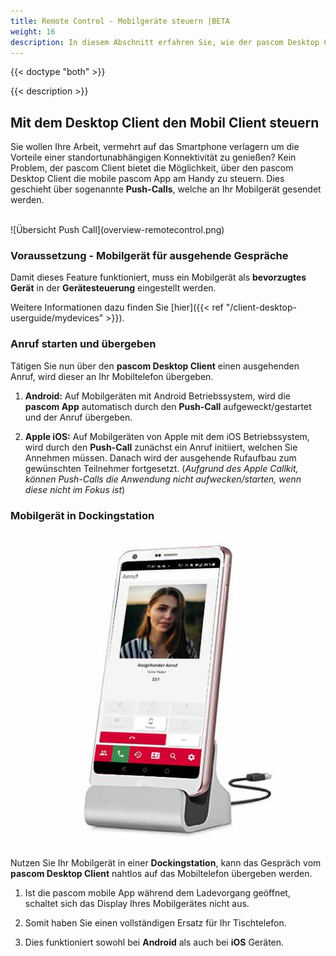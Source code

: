```yaml
---
title: Remote Control - Mobilgeräte steuern |BETA
weight: 16
description: In diesem Abschnitt erfahren Sie, wie der pascom Desktop Client die pascom Mobile App steuern kann.
---
```


{{< doctype "both" >}}
 
{{< description >}}


## Mit dem Desktop Client den Mobil Client steuern

Sie wollen Ihre Arbeit, vermehrt auf das Smartphone verlagern um die Vorteile einer standortunabhängigen Konnektivität zu genießen? Kein Problem, der pascom Client bietet die Möglichkeit, über den pascom Desktop Client die mobile pascom App am Handy zu steuern. Dies geschieht über sogenannte **Push-Calls**, welche an Ihr Mobilgerät gesendet werden.

</br>
![Übersicht Push Call](overview-remotecontrol.png)
</br>

### Voraussetzung - Mobilgerät für ausgehende Gespräche

Damit dieses Feature funktioniert, muss ein Mobilgerät als **bevorzugtes Gerät** in der **Gerätesteuerung** eingestellt werden. 

Weitere Informationen dazu finden Sie [hier]({{< ref "/client-desktop-userguide/mydevices" >}}).

### Anruf starten und übergeben

Tätigen Sie nun über den **pascom Desktop Client** einen ausgehenden Anruf, wird dieser an Ihr Mobiltelefon übergeben.

1. **Android:** Auf Mobilgeräten mit Android Betriebssystem, wird die **pascom App** automatisch durch den **Push-Call** aufgeweckt/gestartet und der Anruf übergeben.

2. **Apple iOS:** Auf Mobilgeräten von Apple mit dem iOS Betriebssystem, wird durch den **Push-Call** zunächst ein Anruf initiiert, welchen Sie Annehmen müssen. Danach wird der ausgehende Rufaufbau zum gewünschten Teilnehmer fortgesetzt. 
(*Aufgrund des Apple Callkit, können Push-Calls die Anwendung nicht aufwecken/starten, wenn diese nicht im Fokus ist*)

### Mobilgerät in Dockingstation

![Dockingstation](dockingstation.jpg?width=60%)
</br>

Nutzen Sie Ihr Mobilgerät in einer **Dockingstation**, kann das Gespräch vom **pascom Desktop Client** nahtlos auf das Mobiltelefon übergeben werden.

1. Ist die pascom mobile App während dem Ladevorgang geöffnet, schaltet sich das Display Ihres Mobilgerätes nicht aus.

2. Somit haben Sie einen vollständigen Ersatz für Ihr Tischtelefon.

3. Dies funktioniert sowohl bei **Android** als auch bei **iOS** Geräten.

</br>
